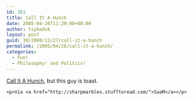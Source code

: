 ```yaml
---
id: 351
title: Call It A Hunch
date: 2005-04-26T11:29:00+00:00
author: tsykoduk
layout: post
guid: 30/2008/12/27/call-it-a-hunch
permalink: /2005/04/26/call-it-a-hunch/
categories:
  - Fun!
  - Philosophy! and Politics!
---
```

<p><a href="http://www.evilwhiteguy.com/blog/archive/2005/04/25/2311.aspx">Call It A Hunch</a>, but this guy is toast.</p>


	<p>Via <a href="http://sharpmarbles.stufftoread.com/">SaaM</a></p>